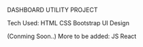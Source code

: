 DASHBOARD UTILITY PROJECT

Tech Used:
HTML
CSS
Bootstrap
UI Design


(Conming Soon..)
More to be added:
JS
React
